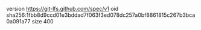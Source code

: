 version https://git-lfs.github.com/spec/v1
oid sha256:1fbb8d9ccd01e3bddad7f063f3ed078dc257a0bf8861815c267b3bca0a091a77
size 400
